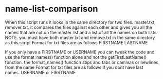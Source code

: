 
# name-list-comparison
When this script runs it looks in the same directory for two files. master.txt, remover.txt. it compares the files against each other and gives you all the names that are not on the master list and a list of all the names on both lists. 
NOTE. you must have both master.txt and remove.txt in the same directory as this script
Format for txt files are as follows
FIRSTNAME LASTNAME

If you only have a FIRSTNAME or USERNAME you can tweak the code and use the format_names() function alone and not the getFirstLastName() function.
the format_names() function stips and tabs or cammas or newlines from the name 
Format for txt files are as follows if you dont have last names. 
USERNAME or FIRSTNAME 

